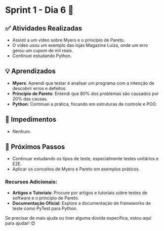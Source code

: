 # Sprint 1 - Dia 6 🚀

## ✅ Atividades Realizadas
- Assisti a um vídeo sobre Myers e o princípio de Pareto.
- O vídeo usou um exemplo das lojas Magazine Luiza, onde um erro gerou um cupom de mil reais.
- Continuei estudando Python.

## 💡 Aprendizados
- **Myers**: Aprendi que testar é analisar um programa com a intenção de descobrir erros e defeitos.
- **Princípio de Pareto**: Entendi que 80% dos problemas são causados por 20% das causas.
- **Python**: Continuei a prática, focando em estruturas de controle e POO.

## 🚧 Impedimentos
- Nenhum.

## 🎯 Próximos Passos
- Continuar estudando os tipos de teste, especialmente testes unitários e E2E.
- Aplicar os conceitos de Myers e Pareto em exemplos práticos.

### Recursos Adicionais:
- **Artigos e Tutoriais**: Procure por artigos e tutoriais sobre testes de software e o princípio de Pareto.
- **Documentação Oficial**: Explore a documentação de frameworks de teste como PyTest para Python.

Se precisar de mais ajuda ou tiver alguma dúvida específica, estou aqui para ajudar! 😊
